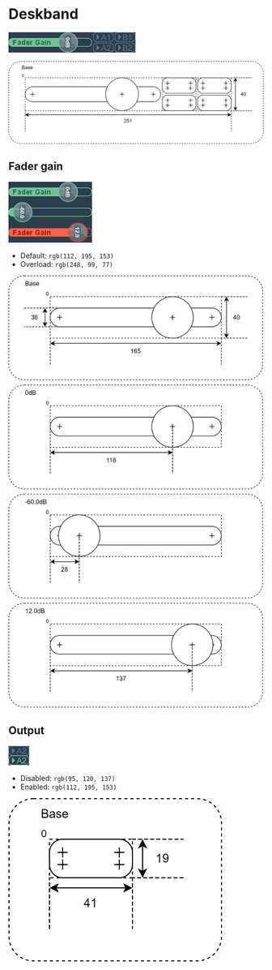 # Deskband

![Deskband image](deskband.png)

![Deskband scetch](deskband.svg)

## Fader gain

![Fader gain image](fader_gain.png)

- Default: `rgb(112, 195, 153)`
- Overload: `rgb(248, 99, 77)`

![Fader gain scetch](fader_gain.svg)

## Output

![Output image](output.png)

- Disabled: `rgb(95, 120, 137)`
- Enabled: `rgb(112, 195, 153)`

![Output scetch](output.svg)